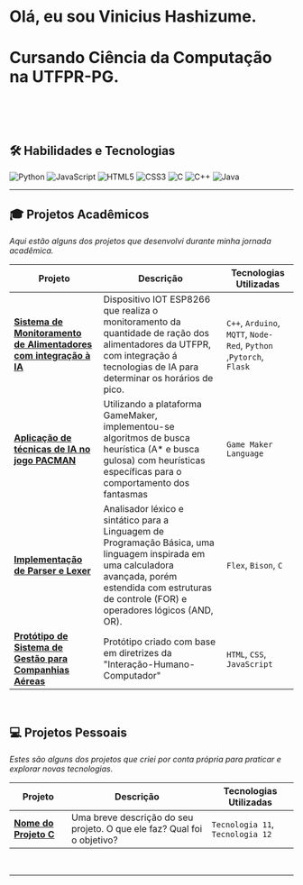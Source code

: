 # Olá, eu sou Vinicius Hashizume. 
# Cursando Ciência da Computação na UTFPR-PG.
<br>

<br>
<br>

## 🛠️ Habilidades e Tecnologias
![Python](https://img.shields.io/badge/Python-3776AB?style=for-the-badge&logo=python&logoColor=white)
![JavaScript](https://img.shields.io/badge/JavaScript-F7DF1E?style=for-the-badge&logo=javascript&logoColor=black)
![HTML5](https://img.shields.io/badge/HTML5-E34F26?style=for-the-badge&logo=html5&logoColor=white)
![CSS3](https://img.shields.io/badge/CSS3-1572B6?style=for-the-badge&logo=css3&logoColor=white)
![C](https://img.shields.io/badge/c-%23A8B9CC.svg?style=for-the-badge&logo=c&logoColor=white)
![C++](https://img.shields.io/badge/c++-%2300599C.svg?style=for-the-badge&logo=c%2B%2B&logoColor=white)
![Java](https://img.shields.io/badge/java-%23ED8B00.svg?style=for-the-badge&logo=openjdk&logoColor=white)
<br>

---

## 🎓 Projetos Acadêmicos
*Aqui estão alguns dos projetos que desenvolvi durante minha jornada acadêmica.*

| Projeto | Descrição | Tecnologias Utilizadas |
|---|---|---|
| **[Sistema de Monitoramento de Alimentadores com integração à IA](https://github.com/viniciushashizume/Projeto-Alimentador-LABRIOT-2)** | Dispositivo IOT ESP8266 que realiza o monitoramento da quantidade de ração dos alimentadores da UTFPR, com integração á tecnologias de IA para determinar os horários de pico. | `C++`, `Arduino`, `MQTT`, `Node-Red`, `Python` ,`Pytorch`, `Flask`|
| **[Aplicação de técnicas de IA no jogo PACMAN ](https://github.com/viniciushashizume/Cidades-Inteligentes---Pacman)** | Utilizando a plataforma GameMaker, implementou-se algoritmos de busca heurística (A* e busca gulosa) com heurísticas específicas para o comportamento dos fantasmas | `Game Maker Language` |
| **[Implementação de Parser e Lexer](https://github.com/viniciushashizume/Compiladores-T1)** | Analisador léxico e sintático para a Linguagem de Programação Básica, uma linguagem inspirada em uma calculadora avançada, porém estendida com estruturas de controle (FOR) e operadores lógicos (AND, OR). | `Flex`, `Bison`, `C` |
| **[Protótipo de Sistema de Gestão para Companhias Aéreas](https://github.com/viniciushashizume/ProjetoIHC)** | Protótipo criado com base em diretrizes da "Interação-Humano-Computador" | `HTML`, `CSS`, `JavaScript` |


<br>

## 💻 Projetos Pessoais
*Estes são alguns dos projetos que criei por conta própria para praticar e explorar novas tecnologias.*

| Projeto | Descrição | Tecnologias Utilizadas |
|---|---|---|
| **[Nome do Projeto C](https://github.com/seu-usuario/nome-do-repositorio-C)** | Uma breve descrição do seu projeto. O que ele faz? Qual foi o objetivo? | `Tecnologia 11`, `Tecnologia 12` |
<br>

---
